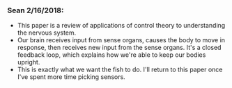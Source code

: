 ### Sean 2/16/2018:

- This paper is a review of applications of control theory to understanding the nervous system. 
- Our brain receives input from sense organs, causes the body to move in response, then receives new input from the sense organs. It's a closed feedback loop, which explains how we're able to keep our bodies upright.
- This is exactly what we want the fish to do. I'll return to this paper once I've spent more time picking sensors.